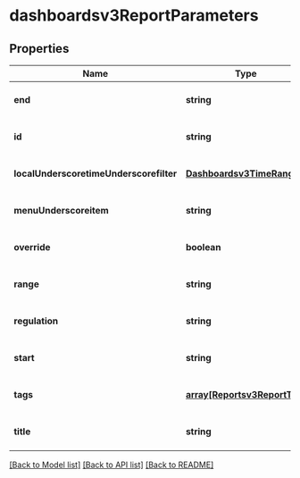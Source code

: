 # dashboardsv3ReportParameters

## Properties
Name | Type | Description | Notes
------------ | ------------- | ------------- | -------------
**end** | **string** |  | [optional] [default to null]
**id** | **string** |  | [optional] [default to null]
**localUnderscoretimeUnderscorefilter** | [**Dashboardsv3TimeRange**](Dashboardsv3TimeRange.md) |  | [optional] [default to null]
**menuUnderscoreitem** | **string** |  | [optional] [default to null]
**override** | **boolean** |  | [optional] [default to null]
**range** | **string** |  | [optional] [default to null]
**regulation** | **string** |  | [optional] [default to null]
**start** | **string** |  | [optional] [default to null]
**tags** | [**array[Reportsv3ReportTag]**](Reportsv3ReportTag.md) |  | [optional] [default to null]
**title** | **string** |  | [optional] [default to null]

[[Back to Model list]](../README.md#documentation-for-models) [[Back to API list]](../README.md#documentation-for-api-endpoints) [[Back to README]](../README.md)


